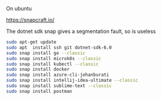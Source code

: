 On ubuntu

https://snapcraft.io/

The dotnet sdk snap gives a segmentation fault, so is useless

```bash
sudo apt-get update 
sudo apt  install ssh git dotnet-sdk-6.0
sudo snap install go --classic
sudo snap install microk8s --classic
sudo snap install kubectl --classic
sudo snap install docker
sudo snap install azure-cli-johanburati
sudo snap install intellij-idea-ultimate --classic
sudo snap install sublime-text --classic
sudo snap install postman
```

